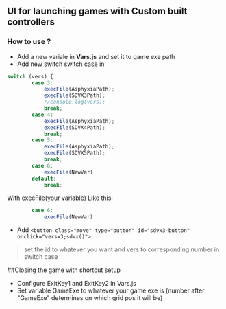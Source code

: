 ## UI for launching games with Custom built controllers
### How to use ?
- Add a new variale in **Vars.js** and set it to game exe path
- Add new switch switch case in
```javascript   
switch (vers) {
        case 3:
            execFile(AsphyxiaPath);   
            execFile(SDVX3Path);
            //console.log(vers);
            break;
        case 4: 
            execFile(AsphyxiaPath);   
            execFile(SDVX4Path);
            break;
        case 5:
            execFile(AsphyxiaPath);   
            execFile(SDVX5Path);
            break;
        case 6:
            execFile(NewVar)
        default:
            break;
```
With execFile(your variable)
Like this: 
```javascript
        case 6:
            execFile(NewVar)
```

- Add ```<button class="move" type="button" id="sdvx3-button"  onclick="vers=3;sdvx()"> ```
 > set the id to whatever you want and vers to corresponding number in switch case
 
 ##Closing the game with shortcut setup
 - Configure ExitKey1 and ExitKey2 in Vars.js
 - Set variable GameExe to whatever your game exe is (number after "GameExe" determines on which grid pos it will be)
